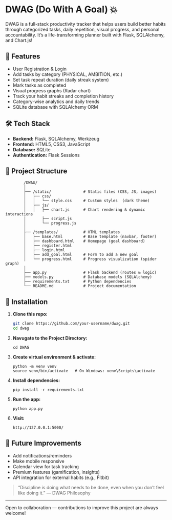 # DWAG (Do With A Goal) 💥

DWAG is a full-stack productivity tracker that helps users build better habits through categorized tasks, daily repetition, visual progress, and personal accountability. It’s a life-transforming planner built with Flask, SQLAlchemy, and Chart.js!

## 🚀 Features

- User Registration & Login
- Add tasks by category (PHYSICAL, AMBITION, etc.)
- Set task repeat duration (daily streak system)
- Mark tasks as completed
- Visual progress graphs (Radar chart)
- Track your habit streaks and completion history
- Category-wise analytics and daily trends
- SQLite database with SQLAlchemy ORM

## 🛠️ Tech Stack

- **Backend:** Flask, SQLAlchemy, Werkzeug
- **Frontend:** HTML5, CSS3, JavaScript
- **Database:** SQLite
- **Authentication:** Flask Sessions

## 📁 Project Structure

```
        /DWAG/  
        │  
        ├── /static/              # Static files (CSS, JS, images)  
        │   ├── css/  
        │   │   └── style.css     # Custom styles  (dark theme) 
        │   ├── js/  
        │   │   ├── chart.js      # Chart rendering & dynamic interactions  
        │       ├── script.js
        │       └── progress.js
        │  
        ├── /templates/           # HTML templates    
        │   ├── base.html         # Base template (navbar, footer)  
        │   ├── dashboard.html    # Homepage (goal dashboard)  
        │   ├── register.html
        │   ├── login.html        
        │   ├── add_goal.html     # Form to add a new goal  
        │   └── progress.html     # Progress visualization (spider graph)  
        │  
        ├── app.py                # Flask backend (routes & logic)  
        ├── models.py             # Database models (SQLAlchemy)  
        ├── requirements.txt      # Python dependencies  
        └── README.md             # Project documentation  

```


## 📌 Installation

1. **Clone this repo:**
    ```bash
    git clone https://github.com/your-username/dwag.git
    cd dwag
    ```

2. **Navugate to the Project Directory:**
    ```
    cd DWAG
    ```

3. **Create virtual environment & activate:**
    ```
    python -m venv venv
    source venv/bin/activate   # On Windows: venv\Scripts\activate
    ```

4. **Install dependencies:**
    ```
    pip install -r requirements.txt
    ```

5. **Run the app:**
    ```
    python app.py
    ```
6. **Visit:**
    ```
    http://127.0.0.1:5000/
    ```

## 🧠 Future Improvements

- Add notifications/reminders
- Make mobile responsive
- Calendar view for task tracking
- Premium features (gamification, insights)
- API integration for external habits (e.g., Fitbit)



> “Discipline is doing what needs to be done, even when you don’t feel like doing it.” — DWAG Philosophy 


---

Open to collaboration — contributions to improve this project are always welcome!
